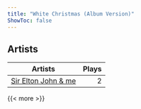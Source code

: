 ```yaml
---
title: "White Christmas (Album Version)"
ShowToc: false
---
```


## Artists
Artists | Plays 
----- | -----: 
[Sir Elton John & me](/artists/sir-elton-john-me-206023) | 2

{{< more >}}
